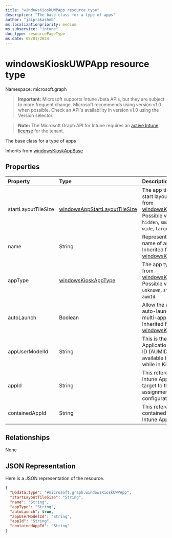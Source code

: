 ```yaml
---
title: "windowsKioskUWPApp resource type"
description: "The base class for a type of apps"
author: "jaiprakashmb"
ms.localizationpriority: medium
ms.subservice: "intune"
doc_type: resourcePageType
ms.date: 08/01/2024
---
```


# windowsKioskUWPApp resource type

Namespace: microsoft.graph

> **Important:** Microsoft supports Intune /beta APIs, but they are subject to more frequent change. Microsoft recommends using version v1.0 when possible. Check an API's availability in version v1.0 using the Version selector.

> **Note:** The Microsoft Graph API for Intune requires an [active Intune license](https://go.microsoft.com/fwlink/?linkid=839381) for the tenant.

The base class for a type of apps


Inherits from [windowsKioskAppBase](../resources/intune-deviceconfig-windowskioskappbase.md)

## Properties
|Property|Type|Description|
|:---|:---|:---|
|startLayoutTileSize|[windowsAppStartLayoutTileSize](../resources/intune-deviceconfig-windowsappstartlayouttilesize.md)|The app tile size for the start layout Inherited from [windowsKioskAppBase](../resources/intune-deviceconfig-windowskioskappbase.md). Possible values are: `hidden`, `small`, `medium`, `wide`, `large`.|
|name|String|Represents the friendly name of an app Inherited from [windowsKioskAppBase](../resources/intune-deviceconfig-windowskioskappbase.md)|
|appType|[windowsKioskAppType](../resources/intune-deviceconfig-windowskioskapptype.md)|The app type Inherited from [windowsKioskAppBase](../resources/intune-deviceconfig-windowskioskappbase.md). Possible values are: `unknown`, `store`, `desktop`, `aumId`.|
|autoLaunch|Boolean|Allow the app to be auto-launched in multi-app kiosk mode Inherited from [windowsKioskAppBase](../resources/intune-deviceconfig-windowskioskappbase.md)|
|appUserModelId|String|This is the only Application User Model ID (AUMID) that will be available to launch use while in Kiosk Mode|
|appId|String|This references an Intune App that will be target to the same assignments as Kiosk configuration|
|containedAppId|String|This references an contained App from an Intune App|

## Relationships
None

## JSON Representation
Here is a JSON representation of the resource.
<!-- {
  "blockType": "resource",
  "@odata.type": "microsoft.graph.windowsKioskUWPApp"
}
-->
``` json
{
  "@odata.type": "#microsoft.graph.windowsKioskUWPApp",
  "startLayoutTileSize": "String",
  "name": "String",
  "appType": "String",
  "autoLaunch": true,
  "appUserModelId": "String",
  "appId": "String",
  "containedAppId": "String"
}
```